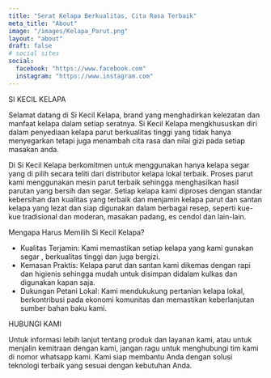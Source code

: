 ```yaml
---
title: "Serat Kelapa Berkualitas, Cita Rasa Terbaik"
meta_title: "About"
image: "/images/Kelapa_Parut.png"
layout: "about"
draft: false
# social sites
social:
  facebook: "https://www.facebook.com"
  instagram: "https://www.instagram.com"
---
```


SI KECIL KELAPA

Selamat datang di Si Kecil Kelapa, brand yang menghadirkan kelezatan dan manfaat kelapa dalam setiap seratnya. Si Kecil Kelapa mengkhususkan diri dalam penyediaan kelapa parut berkualitas tinggi yang tidak hanya menyegarkan tetapi juga menambah cita rasa dan nilai gizi pada setiap masakan anda.

Di Si Kecil Kelapa berkomitmen untuk menggunakan hanya kelapa segar yang di pilih secara teliti dari distributor kelapa lokal terbaik. Proses parut kami menggunakan mesin parut terbaik sehingga menghasilkan hasil parutan yang bersih dan segar. Setiap kelapa kami diproses dengan standar kebersihan dan kualitas yang terbaik dan menjamin kelapa parut dan santan kelapa yang lezat dan siap digunakan dalam berbagai resep, seperti kue-kue tradisional dan moderan, masakan padang, es cendol dan lain-lain.

Mengapa Harus Memilih Si Kecil Kelapa?

- Kualitas Terjamin: Kami memastikan setiap kelapa yang kami gunakan segar , berkualitas tinggi dan juga bergizi.
- Kemasan Praktis: Kelapa parut dan santan kami dikemas dengan rapi dan higienis sehingga mudah untuk disimpan didalam kulkas dan digunakan kapan saja.
- Dukungan Petani Lokal: Kami mendukukung pertanian kelapa lokal, berkontribusi pada ekonomi komunitas dan memastikan keberlanjutan sumber bahan baku kami.


HUBUNGI KAMI

Untuk informasi lebih lanjut tentang produk dan layanan kami, atau untuk menjalin kemitraan dengan kami, jangan ragu untuk menghubungi tim kami di nomor whatsapp kami. Kami siap membantu Anda dengan solusi teknologi terbaik yang sesuai dengan kebutuhan Anda.
